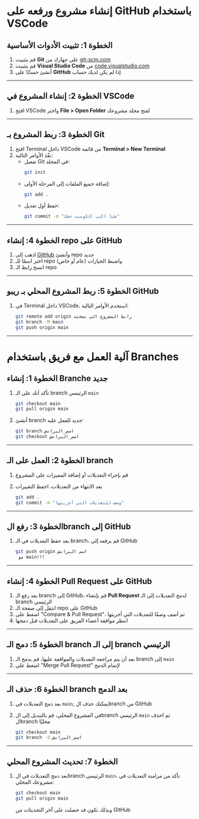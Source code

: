 # إنشاء مشروع ورفعه على GitHub باستخدام VSCode

## الخطوة 1: تثبيت الأدوات الأساسية
1. قم بتثبيت **Git** على جهازك من [git-scm.com](https://git-scm.com/downloads/)
2. قم بتثبيت **Visual Studio Code** من [code.visualstudio.com](https://code.visualstudio.com/)
3. أنشئ حسابًا على **GitHub** إذا لم يكن لديك حساب

---

## الخطوة 2: إنشاء المشروع في VSCode
1. افتح VSCode واختر **File > Open Folder** لفتح مجلد مشروعك

---

## الخطوة 3: ربط المشروع بـ Git
1. افتح Terminal داخل VSCode من قائمة **Terminal > New Terminal**
2. نفّذ الأوامر التالية:
   - تفعيل Git في المجلد:
     ```bash
     git init
     ```
   - إضافة جميع الملفات إلى المرحلة الأولى:
     ```bash
     git add .
     ```
   - حفظ أول تعديل:
     ```bash
     git commit -m "هنا اكتب الكومنت حقك"
     ```

---

## الخطوة 4: إنشاء repo على GitHub
1. اذهب إلى [GitHub](https://github.com/) وأنشئ repo جديد
2. اختر اسمًا للـ repo واضبط الخيارات (عام أو خاص)
3. انسخ رابط الـ repo

---

## الخطوة 5: ربط المشروع المحلي بـ ريبو GitHub
1. في Terminal داخل VSCode، استخدم الأوامر التالية:
   ```bash
   git remote add origin رابط المشروع الي نسخته
   git branch -M main
   git push origin main
   ```

---

# آلية العمل مع فريق باستخدام Branches

## الخطوة 1: إنشاء Branche جديد
1. تأكد أنك على الـ branch الرئيسي `main`
   ```bash
   git checkout main
   git pull origin main
   ```

2. أنشئ branch جديد للعمل عليه:
   ```bash
   git branch اسم_البرانش
   git checkout اسم_البرانش
   ```


---

## الخطوة 2: العمل على الـ branch
1. قم بإجراء التعديلات أو إضافة المميزات على المشروع
2. بعد الانتهاء من التعديلات، احفظ التغييرات
   
   ```bash
   git add .
   git commit -m "وصف للتعديلات التي أجريتها"
   ```

---

## الخطوة 3: رفع الbranch إلى GitHub
1. بعد حفظ التعديلات في الـ branch، قم برفعه إلى GitHub
   
   ```bash
   git push origin اسم البرانش
    مو main!!!
   ```

---

## الخطوة 4: إنشاء Pull Request على GitHub
1. بعد رفع الـ branch إلى GitHub، قم بإنشاء **Pull Request** لدمج التعديلات إلى الـ branch الرئيسي
2. انتقل إلى صفحة الـ repo على GitHub
3. اضغط على "Compare & Pull Request"، ثم أضف وصفًا للتعديلات التي أجريتها
4. انتظر موافقة أعضاء الفريق على التعديلات قبل دمجها

---

## الخطوة 5: دمج الـ branch إلى الـ branch الرئيسي
1. بعد أن يتم مراجعة التعديلات والموافقة عليها، قم بدمج الـ branch إلى `main`
2. اضغط على "Merge Pull Request" لإتمام الدمج

---

## الخطوة 6: حذف الـ branch بعد الدمج
1. بعد دمج التعديلات في `main`, يمكنك حذف الbranch من GitHub

2. في المشروع المحلي، قم بالتبديل إلى الbranch الرئيسي `main` ثم احذف الbranch محليًا
   
   ```bash
   git checkout main
   git branch -d اسم_البرانش
   ```

---

## الخطوة 7: تحديث المشروع المحلي
1. بعد دمج التعديلات في الbranch الرئيسي `main`، تأكد من مزامنة التعديلات في مشروعك المحلي:
   ```bash
   git checkout main
   git pull origin main
   ```
   وبذلك تكون قد حصلت على آخر التحديثات من GitHub



